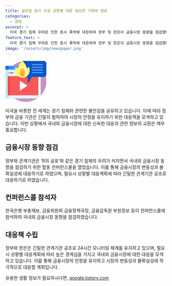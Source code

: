 ```yaml
---
title: 글로벌 증시 조정 상황별 대응 필요한 기재부 발표
categories:
  - 경제
excerpt: >
  미국 경기 침체 우려로 인한 증시 폭락에 대응하여 정부 및 한은이 금융시장 동향을 점검했다. 이에 관계기관 합동 컨퍼런스콜을 열고 글로벌 증시 조정 및 불확실성 대응을 모니터링하고 있다. 미국 경기둔화, 기업 실적 악화 등으로 주가 하락하며 글로벌 증시도 조정되고 있는 상황에서 정부는 24시간 모니터링 체계를 유지하고 상황별 대응계획을 갖추고 있다.
feature_text: >
  미국 경기 침체 우려로 인한 증시 폭락에 대응하여 정부 및 한은이 금융시장 동향을 점검했다. 이에 관계기관 합동 컨퍼런스콜을 열고 글로벌 증시 조정 및 불확실성 대응을 모니터링하고 있다. 미국 경기둔화, 기업 실적 악화 등으로 주가 하락하며 글로벌 증시도 조정되고 있는 상황에서 정부는 24시간 모니터링 체계를 유지하고 상황별 대응계획을 갖추고 있다.
image: '/assets/img/newspaper.png'
---
```


<p><img src="/assets/img/news.png" alt="rentncar 속보" /></p>

<p data-ke-size="size16">미국을 비롯한 전 세계는 경기 침체와 관련한 불안감을 공유하고 있습니다. 이에 따라 정부와 금융 기관은 긴밀히 협력하여 시장의 안정을 유지하기 위한 대응책을 모색하고 있습니다. 이번 상황에서 국내외 금융시장에 대한 신속한 대응과 관련 정보의 교환은 매우 중요합니다.</p>

<h2 data-ke-size="size26">금융시장 동향 점검</h2>

<p data-ke-size="size16">정부와 관계기관은 ‘R의 공포’와 같은 경기 침체의 우려가 커지면서 국내외 금융시장 동향을 점검하기 위한 합동 컨퍼런스콜을 열었습니다. 이를 통해 금융시장의 변동성과 불확실성에 대응하기로 하였으며, 필요시 상황별 대응계획에 따라 긴밀한 관계기관 공조로 대응하기로 하였습니다.</p>

<h2 data-ke-size="size26">컨퍼런스콜 참석자</h2>

<p data-ke-size="size16">한국은행 부총재보, 금융위원회 금융정책국장, 금융감독원 부원장보 등이 컨퍼런스콜에 참석하여 국내외 금융시장 동향을 점검하였습니다.</p>

<h2 data-ke-size="size26">대응책 수립</h2>

<p data-ke-size="size16">정부와 한은은 긴밀한 관계기관 공조로 24시간 모니터링 체계를 유지하고 있으며, 필요시 상황별 대응계획에 따라 높은 경계심을 가지고 국내외 금융시장에 대한 대응을 모색하고 있습니다. 이를 통해 금융시장의 안정을 유지하고 시장의 변동성과 불확실성에 적극적으로 대응할 계획입니다.</p>
유용한 생활 정보가 필요하시다면, <a href="https://qoogle.tistory.com" rel="dofollow">qoogle.tistory.com</a>


